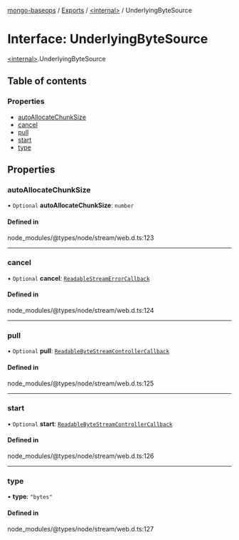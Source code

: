 [mongo-baseops](../README.md) / [Exports](../modules.md) / [\<internal\>](../modules/internal_.md) / UnderlyingByteSource

# Interface: UnderlyingByteSource

[\<internal\>](../modules/internal_.md).UnderlyingByteSource

## Table of contents

### Properties

- [autoAllocateChunkSize](internal_.UnderlyingByteSource.md#autoallocatechunksize)
- [cancel](internal_.UnderlyingByteSource.md#cancel)
- [pull](internal_.UnderlyingByteSource.md#pull)
- [start](internal_.UnderlyingByteSource.md#start)
- [type](internal_.UnderlyingByteSource.md#type)

## Properties

### autoAllocateChunkSize

• `Optional` **autoAllocateChunkSize**: `number`

#### Defined in

node_modules/@types/node/stream/web.d.ts:123

___

### cancel

• `Optional` **cancel**: [`ReadableStreamErrorCallback`](internal_.ReadableStreamErrorCallback.md)

#### Defined in

node_modules/@types/node/stream/web.d.ts:124

___

### pull

• `Optional` **pull**: [`ReadableByteStreamControllerCallback`](internal_.ReadableByteStreamControllerCallback.md)

#### Defined in

node_modules/@types/node/stream/web.d.ts:125

___

### start

• `Optional` **start**: [`ReadableByteStreamControllerCallback`](internal_.ReadableByteStreamControllerCallback.md)

#### Defined in

node_modules/@types/node/stream/web.d.ts:126

___

### type

• **type**: ``"bytes"``

#### Defined in

node_modules/@types/node/stream/web.d.ts:127
